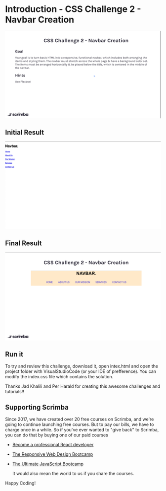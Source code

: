 # Introduction - CSS Challenge 2 - Navbar Creation

![Challenge Day 2](ChallengeDay2.png)

## Initial Result 
![Initial Result](InitialResult.png)

## Final Result 
![Final Result](FinalResult.png)


## Run it

To try and review this challenge, download it, open intex.html and open the project folder with VisualStudioCode (or your IDE of prefference).
You can modify the index.css file which contains the solution.

Thanks Jad Khalili and Per Harald for creating this awesome challenges and tutorials!!

## Supporting Scrimba

Since 2017, we have created over 20 free courses on Scrimba, and we're going to
continue launching free courses. But to pay our bills, we have to charge once
in a while. So if you've ever wanted to "give back" to Scrimba, you can do that by buying
	one of our paid courses

- [Become a professional React developer](https://scrimba.com/course/greact)
- [The Responsive Web Design Bootcamp](https://scrimba.com/course/gresponsive)
- [The Ultimate JavaScript Bootcamp](https://scrimba.com/course/gjavascript)

	It would also mean the world to us if you share the courses.  

Happy Coding!
